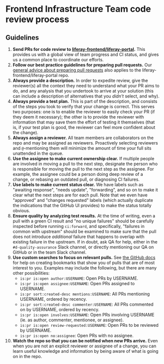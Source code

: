 # Frontend Infrastructure Team code review process

## Guidelines

1. **Send PRs for code review to [liferay-frontend/liferay-portal](https://github.com/liferay-frontend/liferay-portal).** This provides us with a global view of team progress and CI status, and gives us a common place to coordinate our efforts.
2. **Follow our best practice guidelines for preparing pull requests.** Our [general advice about preparing pull requests](https://github.com/liferay/liferay-frontend-guidelines/blob/master/general/pull_requests.md) also applies to the liferay-frontend/liferay-portal repo.
3. **Always provide a description.** In order to expedite review, give the reviewer(s) all the context they need to understand what your PR aims to do, and any analysis that you undertook to arrive at your solution (this can include a description of alternatives that you _didn't_ select, and why).
4. **Always provide a test plan.** This is part of the description, and consists of the steps you took to verify that your change is correct. This serves two purposes: one is to enable the reviewer to easily check your PR (if they deem it necessary); the other is to provide the reviewer with information that may save them the effort of testing it themselves (that is, if your test plan is good, the reviewer can feel more confident about the change).
5. **Always assign a reviewer.** All team members are collaborators on the repo and may be assigned as reviewers. Proactively selecting reviewers and `@`-mentioning them will minimize the amount of time your full sits unattended in the queue.
6. **Use the assignee to make current ownership clear.** If multiple people are involved in moving a pull to the next step, designate the person who is responsible for moving the pull to the next step as the assignee. For example, the assignee could be a person doing deep review of a change, or rebasing an outdated pull, or diagnosing CI failures.
7. **Use labels to make current status clear.** We have labels such as "awaiting response", "needs update", "forwarding", and so on to make it clear what the next steps are for each pull. Note that we even have "approved" and "changes requested" labels (which actually duplicate the indications that the GitHub UI provides) to make the status totally obvious.
8. **Ensure quality by analyzing test results.** At the time of writing, even a pull with a green CI result and "no unique failures" should be carefully inspected before running `ci:forward`, and specifically, "failures in common with upstream" should be examined to make sure that the pull does not introduce _additional_ failure that happens to overlap with existing failure in the upstream. If in doubt, ask QA for help, either in the `#d-quality-assurance` Slack channel, or directly mentioning our QA on GitHub or in the team Slack channel.
9. **Use custom searches to focus on relevant pulls.** See [the GitHub docs](https://help.github.com/en/github/searching-for-information-on-github/searching-issues-and-pull-requests) for help on creating bookmarks that show you of pulls that are of most interest to you. Examples may include the following, but there are many other possibilities:
    - `is:pr is:open author:USERNAME`: Open PRs by USERNAME.
    - `is:pr is:open assignee:USERNAME`: Open PRs assigned to USERNAME.
    - `is:pr sort:created-desc mentions:USERNAME`: All PRs mentioning USERNAME, ordered by recency.
    - `is:pr sort:created-desc commenter:USERNAME`: All PRs commented on by USERNAME, ordered by recency.
    - `is:pr is:open involves:USERNAME`: Open PRs involving USERNAME (ie. as author, commenter, mentionee, or assignee).
    - `is:pr is:open review-requested:USERNAME`: Open PRs to be reviewed by USERNAME.
    - `is:pr is:open no:assignee`: Open PRs with no assignee.
10. **Watch the repo so that you can be notified when new PRs arrive.** Even when you are not an explicit reviewer or assignee of a change, you can learn useful knowledge and information by being aware of what is going on in the repo.
